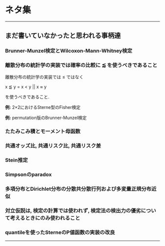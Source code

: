 # ネタ集

---

## まだ書いていなかったと思われる事柄達

### Brunner-Munzel検定とWilcoxon-Mann-Whitney検定

### 離散分布の統計学の実装では確率の比較に ⪅ を使うべきであること

離散分布の統計学の実装では ≤ ではなく

x ⪅ y = x < y || x ≈ y

を使うべきであること.

__例:__ 2×2におけるSterne型のFisher検定

__例:__ permutation版のBrunner-Munzel検定

### たたみこみ積とモーメント母函数

### 共通オッズ比, 共通リスク比, 共通リスク差

### Stein推定

### Simpsonのparadox

### 多項分布とDirichlet分布の分散共分散行列および多変量正規分布近似

### 対立仮説は, 検定の計算では使われず, 検定法の検出力の優劣について考えるときにのみ使われること

### quantileを使ったSterneのP値函数の実装の改良

---


